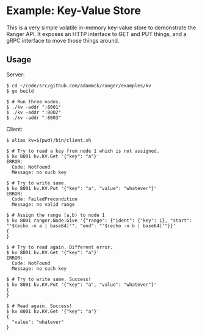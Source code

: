 # Example: Key-Value Store

This is a very simple volatile in-memory key-value store to demonstrate the
Ranger API. It exposes an HTTP interface to GET and PUT things, and a gRPC
interface to move those things around.

## Usage

Server:

```console
$ cd ~/code/src/github.com/adammck/ranger/examples/kv
$ go build

$ # Run three nodes.
$ ./kv -addr ":8001"
$ ./kv -addr ":8002"
$ ./kv -addr ":8003"
```

Client:

```console
$ alias kv=$(pwd)/bin/client.sh

$ # Try to read a key from node 1 which is not assigned.
$ kv 8001 kv.KV.Get '{"key": "a"}'
ERROR:
  Code: NotFound
  Message: no such key

$ # Try to write same.
$ kv 8001 kv.KV.Put '{"key": "a", "value": "whatever"}'
ERROR:
  Code: FailedPrecondition
  Message: no valid range

$ # Assign the range [a,b) to node 1
$ kv 8001 ranger.Node.Give '{"range": {"ident": {"key": 1}, "start": "'$(echo -n a | base64)'", "end": "'$(echo -n b | base64)'"}}'
{
}

$ # Try to read again. Different error.
$ kv 8001 kv.KV.Get '{"key": "a"}'
ERROR:
  Code: NotFound
  Message: no such key

$ # Try to write same. Success!
$ kv 8001 kv.KV.Put '{"key": "a", "value": "whatever"}'
{ 
}

$ # Read again. Success!
$ kv 8001 kv.KV.Get '{"key": "a"}'
{
  "value": "whatever"
}
```
